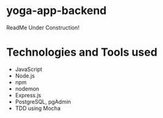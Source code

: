 # yoga-app-backend
ReadMe Under Construction! 
# Technologies and Tools used
- JavaScript
- Node.js
- npm
- nodemon
- Express.js
- PostgreSQL, pgAdmin
- TDD using Mocha


